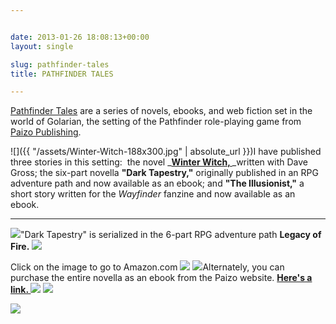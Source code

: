 ```yaml
---


date: 2013-01-26 18:08:13+00:00
layout: single

slug: pathfinder-tales
title: PATHFINDER TALES

---
```


[Pathfinder Tales](http://paizo.com/pathfinder/tales) are a series of novels, ebooks, and web fiction set in the world of Golarian, the setting of the Pathfinder role-playing game from [Paizo Publishing](http://www.paizo.com).

![]({{ "/assets/Winter-Witch-188x300.jpg" | absolute_url }})I have published three stories in this setting:  the novel _**[Winter Witch, ](http://www.elainecunningham.com/books/winter-witch-info/)**_written with Dave Gross; the six-part novella **"Dark Tapestry,"** originally published in an RPG adventure path and now available as an ebook; and **"The Illusionist,"** a short story written for the _Wayfinder_ fanzine and now available as an ebook.



* * *



[![](//ws-na.amazon-adsystem.com/widgets/q?_encoding=UTF8&MarketPlace=US&ASIN=1601251599&ServiceVersion=20070822&ID=AsinImage&WS=1&Format=_SL250_&tag=elainecu-20)](https://www.amazon.com/gp/product/1601251599/ref=as_li_tl?ie=UTF8&camp=1789&creative=9325&creativeASIN=1601251599&linkCode=as2&tag=elainecu-20&linkId=303c07a8c0e20fab9266e3a4a55b5341)"Dark Tapestry" is serialized in the 6-part RPG adventure path **Legacy of Fire. ![](//ir-na.amazon-adsystem.com/e/ir?t=elainecu-20&l=am2&o=1&a=1601251599)**

Click on the image to go to Amazon.com
![](//ir-na.amazon-adsystem.com/e/ir?t=elainecu-20&l=am2&o=1&a=1601251602)
![](//ir-na.amazon-adsystem.com/e/ir?t=elainecu-20&l=am2&o=1&a=1601251610)Alternately, you can purchase the entire novella as an ebook from the Paizo website. [**Here's a link. ![](//ir-na.amazon-adsystem.com/e/ir?t=elainecu-20&l=am2&o=1&a=1601251734)**](http://paizo.com/products/btpy8k9m?Pathfinder-Tales-Dark-Tapestry-ePub)
![](//ir-na.amazon-adsystem.com/e/ir?t=elainecu-20&l=am2&o=1&a=1601251793)

![](//ir-na.amazon-adsystem.com/e/ir?t=elainecu-20&l=am2&o=1&a=B01K3I4RQQ)
